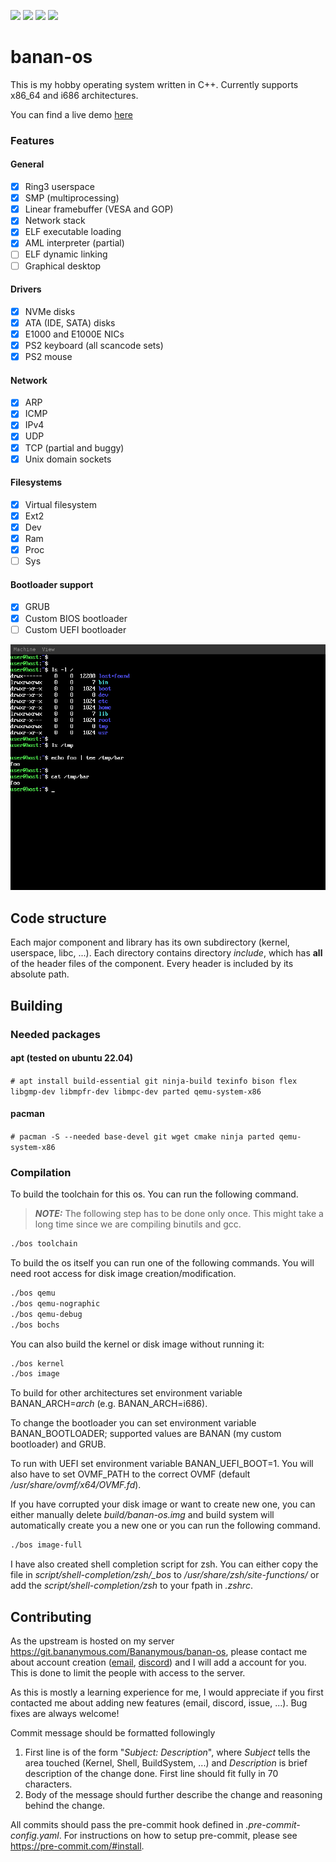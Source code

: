 [![](https://img.shields.io/badge/dynamic/json?url=https%3A%2F%2Fbananymous.com%2Fbanan-os%2Ftokei.json&query=%24.lines&label=total%20lines)](https://git.bananymous.com/Bananymous/banan-os)
[![](https://img.shields.io/github/commit-activity/m/Bananymous/banan-os)](https://git.bananymous.com/Bananymous/banan-os)
[![](https://img.shields.io/github/license/bananymous/banan-os)](https://git.bananymous.com/Bananymous/banan-os/src/branch/main/LICENSE)
[![](https://img.shields.io/discord/1242165176032297040)](https://discord.gg/xMXKt9Wf)

# banan-os

This is my hobby operating system written in C++. Currently supports x86\_64 and i686 architectures.

You can find a live demo [here](https://bananymous.com/banan-os)

### Features

#### General
- [x] Ring3 userspace
- [x] SMP (multiprocessing)
- [x] Linear framebuffer (VESA and GOP)
- [x] Network stack
- [x] ELF executable loading
- [x] AML interpreter (partial)
- [ ] ELF dynamic linking
- [ ] Graphical desktop

#### Drivers
- [x] NVMe disks
- [x] ATA (IDE, SATA) disks
- [x] E1000 and E1000E NICs
- [x] PS2 keyboard (all scancode sets)
- [x] PS2 mouse

#### Network
- [x] ARP
- [x] ICMP
- [x] IPv4
- [x] UDP
- [x] TCP (partial and buggy)
- [x] Unix domain sockets

#### Filesystems
- [x] Virtual filesystem
- [x] Ext2
- [x] Dev
- [x] Ram
- [x] Proc
- [ ] Sys

#### Bootloader support
- [x] GRUB
- [x] Custom BIOS bootloader
- [ ] Custom UEFI bootloader

![screenshot from qemu running banan-os](assets/banan-os.png)

## Code structure

Each major component and library has its own subdirectory (kernel, userspace, libc, ...). Each directory contains directory *include*, which has **all** of the header files of the component. Every header is included by its absolute path.

## Building

### Needed packages

#### apt (tested on ubuntu 22.04)
```# apt install build-essential git ninja-build texinfo bison flex libgmp-dev libmpfr-dev libmpc-dev parted qemu-system-x86```

#### pacman
```# pacman -S --needed base-devel git wget cmake ninja parted qemu-system-x86```


### Compilation

To build the toolchain for this os. You can run the following command.
> ***NOTE:*** The following step has to be done only once. This might take a long time since we are compiling binutils and gcc.
```sh
./bos toolchain
```

To build the os itself you can run one of the following commands. You will need root access for disk image creation/modification.
```sh
./bos qemu
./bos qemu-nographic
./bos qemu-debug
./bos bochs
```

You can also build the kernel or disk image without running it:
```sh
./bos kernel
./bos image
```

To build for other architectures set environment variable BANAN\_ARCH=*arch* (e.g. BANAN\_ARCH=i686).

To change the bootloader you can set environment variable BANAN\_BOOTLOADER; supported values are BANAN (my custom bootloader) and GRUB.

To run with UEFI set environment variable BANAN\_UEFI\_BOOT=1. You will also have to set OVMF\_PATH to the correct OVMF (default */usr/share/ovmf/x64/OVMF.fd*).

If you have corrupted your disk image or want to create new one, you can either manually delete *build/banan-os.img* and build system will automatically create you a new one or you can run the following command.
```sh
./bos image-full
```

I have also created shell completion script for zsh. You can either copy the file in _script/shell-completion/zsh/\_bos_ to _/usr/share/zsh/site-functions/_ or add the _script/shell-completion/zsh_ to your fpath in _.zshrc_.

## Contributing

As the upstream is hosted on my server https://git.bananymous.com/Bananymous/banan-os, please contact me about account creation ([email](mailto:oskari.alaranta@bananymous.com), [discord](https://discord.gg/xMXKt9Wf)) and I will add a account for you. This is done to limit the people with access to the server.

As this is mostly a learning experience for me, I would appreciate if you first contacted me about adding new features (email, discord, issue, ...). Bug fixes are always welcome!

Commit message should be formatted followingly

  1. First line is of the form "_Subject: Description_", where _Subject_ tells the area touched (Kernel, Shell, BuildSystem, ...) and _Description_ is brief description of the change done. First line should fit fully in 70 characters.
  2. Body of the message should further describe the change and reasoning behind the change.

All commits should pass the pre-commit hook defined in _.pre-commit-config.yaml_. For instructions on how to setup pre-commit, please see https://pre-commit.com/#install.
